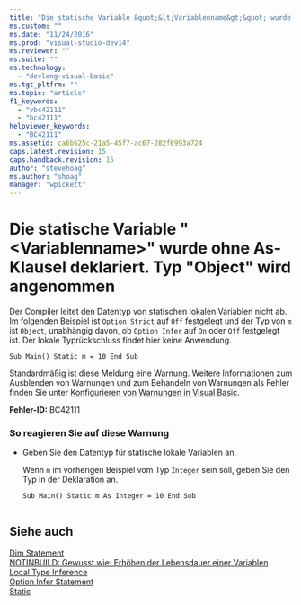 ```yaml
---
title: "Die statische Variable &quot;&lt;Variablenname&gt;&quot; wurde ohne As-Klausel deklariert. Typ &quot;Object&quot; wird angenommen | Microsoft Docs"
ms.custom: ""
ms.date: "11/24/2016"
ms.prod: "visual-studio-dev14"
ms.reviewer: ""
ms.suite: ""
ms.technology: 
  - "devlang-visual-basic"
ms.tgt_pltfrm: ""
ms.topic: "article"
f1_keywords: 
  - "vbc42111"
  - "bc42111"
helpviewer_keywords: 
  - "BC42111"
ms.assetid: ca6b625c-21a5-45f7-ac67-282f6993a724
caps.latest.revision: 15
caps.handback.revision: 15
author: "stevehoag"
ms.author: "shoag"
manager: "wpickett"
---
```

# Die statische Variable &quot;&lt;Variablenname&gt;&quot; wurde ohne As-Klausel deklariert. Typ &quot;Object&quot; wird angenommen
Der Compiler leitet den Datentyp von statischen lokalen Variablen nicht ab. Im folgenden Beispiel ist `Option Strict` auf `Off` festgelegt und der Typ von `m` ist `Object`, unabhängig davon, ob `Option Infer` auf `On` oder `Off` festgelegt ist. Der lokale Typrückschluss findet hier keine Anwendung.  
  
```  
Sub Main() Static m = 10 End Sub  
```  
  
 Standardmäßig ist diese Meldung eine Warnung. Weitere Informationen zum Ausblenden von Warnungen und zum Behandeln von Warnungen als Fehler finden Sie unter [Konfigurieren von Warnungen in Visual Basic](../ide/configuring-warnings-in-visual-basic.md).  
  
 **Fehler\-ID:** BC42111  
  
### So reagieren Sie auf diese Warnung  
  
-   Geben Sie den Datentyp für statische lokale Variablen an.  
  
     Wenn `m` im vorherigen Beispiel vom Typ `Integer` sein soll, geben Sie den Typ in der Deklaration an.  
  
    ```  
    Sub Main() Static m As Integer = 10 End Sub  
  
    ```  
  
## Siehe auch  
 [Dim Statement](/dotnet/visual-basic/language-reference/statements/dim-statement)   
 [NOTINBUILD: Gewusst wie: Erhöhen der Lebensdauer einer Variablen](http://msdn.microsoft.com/de-de/04e7c56c-1db0-4fe5-a678-859a39ec654b)   
 [Local Type Inference](/dotnet/visual-basic/programming-guide/language-features/variables/local-type-inference)   
 [Option Infer Statement](/dotnet/visual-basic/language-reference/statements/option-infer-statement)   
 [Static](/dotnet/visual-basic/language-reference/modifiers/static)